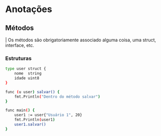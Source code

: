 # Anotações

## Métodos

| Os métodos são obrigatoriamente associado alguma coisa, uma struct, interface, etc.

### Estruturas

```bash
type user struct {
	nome  string
	idade uint8
}

func (u user) salvar() {
	fmt.Println("Dentro do método salvar")
}

func main() {
	user1 := user{"Usuário 1", 20}
	fmt.Println(user1)
	user1.salvar()
}

```